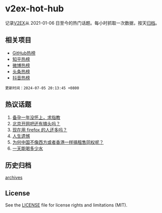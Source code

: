 # v2ex-hot-hub

 记录[V2EX](https://www.v2ex.com/)从 2021-01-06 日至今的热门话题。每小时抓取一次数据，按天[归档](archives)。
 
 ## 相关项目

- [GitHub热榜](https://github.com/lonnyzhang423/github-hot-hub)
- [知乎热榜](https://github.com/lonnyzhang423/zhihu-hot-hub)
- [微博热榜](https://github.com/lonnyzhang423/weibo-hot-hub)
- [头条热榜](https://github.com/lonnyzhang423/toutiao-hot-hub)
- [抖音热榜](https://github.com/lonnyzhang423/douyin-hot-hub)


 `更新时间：2024-07-05 20:13:45 +0800`

## 热议话题

1. [备孕一年没怀上，求指教](https://www.v2ex.com/t/1055069)
1. [北京开网吧还有搞头吗？](https://www.v2ex.com/t/1055035)
1. [现在用 firefox 的人还多吗？](https://www.v2ex.com/t/1055019)
1. [人生遗憾](https://www.v2ex.com/t/1054967)
1. [为何中国不像西方或者香港一样搞租售同权呢？](https://www.v2ex.com/t/1055140)
1. [一天能喝多少水](https://www.v2ex.com/t/1055026)

## 历史归档

[archives](archives)

## License

See the [LICENSE](LICENSE) file for license rights and limitations (MIT).
